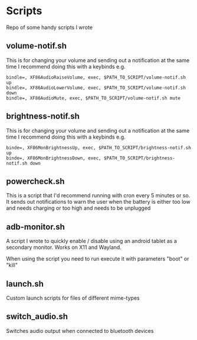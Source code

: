 # Scripts
Repo of some handy scripts I wrote

## volume-notif.sh
This is for changing your volume and sending out a notification at the same time
I recommend doing this with a keybinds e.g.
```
bindle=, XF86AudioRaiseVolume, exec, $PATH_TO_SCRIPT/volume-notif.sh up
bindle=, XF86AudioLowerVolume, exec, $PATH_TO_SCRIPT/volume-notif.sh down
bindle=, XF86AudioMute, exec, $PATH_TO_SCRIPT/volume-notif.sh mute
```

## brightness-notif.sh
This is for changing your volume and sending out a notification at the same time
I recommend doing this with a keybinds e.g.
```
binde=, XF86MonBrightnessUp, exec, $PATH_TO_SCRIPT/brightness-notif.sh up
binde=, XF86MonBrightnessDown, exec, $PATH_TO_SCRIPT/brightness-notif.sh down
```

## powercheck.sh
This is a script that I'd recommend running with cron every 5 minutes or so.
It sends out notifications to warn the user when the battery is either too low
and needs charging or too high and needs to be unplugged

## adb-monitor.sh
A script I wrote to quickly enable / disable using an android tablet as a
secondary monitor. Works on X11 and Wayland.

When using the script you need to run execute it with parameters "boot" or "kill"

## launch.sh
Custom launch scripts for files of different mime-types

## switch_audio.sh
Switches audio output when connected to bluetooth devices
